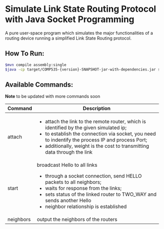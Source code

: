 # Simulate Link State Routing Protocol with Java Socket Programming

A pure user-space program which simulates the major functionalities of a routing device running a simplified Link State Routing protocol.

## How To Run:

```bash
$mvn compile assembly:single
$java -cp target/COMP535-{version}-SNAPSHOT-jar-with-dependencies.jar socs.network.Main conf/router{number}.conf

```

## Available Commands:
**Note**
to be updated with more commands soon

| Command   | Description                                                                                                                                                                                                                                                |
|-----------|------------------------------------------------------------------------------------------------------------------------------------------------------------------------------------------------------------------------------------------------------------|
| attach    | <ul><li> attach the link to the remote router, which is identified by the given simulated ip; </li><li> to establish the connection via socket, you need to indentify the process IP and process Port;</li><li> additionally, weight is the cost to transmitting data through the link</li></ul> |
| start     | broadcast Hello to all links <ul><li>through a socket connection, send HELLO packets to all neighbors;</li><li>waits for response from the links;</li><li>sets status of the linked router to TWO_WAY and sends another Hello </li><li>neighbor relationship is established</li>                                                                                                                                                                                                                               |
| neighbors | output the neighbors of the routers                                                                                                                                                                                                                        |